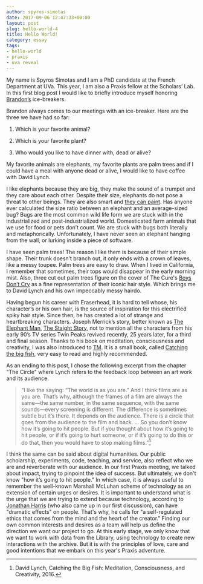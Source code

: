 ```yaml
---
author: spyros-simotas
date: 2017-09-06 12:47:33+00:00
layout: post
slug: hello-world-4
title: Hello World!
category: essay
tags:
- hello-world
- praxis
- uva reveal
---
```


My name is Spyros Simotas and I am a PhD candidate at the French Department at UVa. This year, I am also a Praxis fellow at the Scholars’ Lab. In this first blog post I would like to briefly introduce myself honoring [Brandon’s](http://scholarslab.org/people/brandon-walsh/%20) ice-breakers.

Brandon always comes to our meetings with an ice-breaker. Here are the three we have had so far:



 	
  1. Which is your favorite animal?

 	
  2. Which is your favorite plant?

 	
  3. Who would you like to have dinner with, dead or alive?


My favorite animals are elephants, my favorite plants are palm trees and if I could have a meal with anyone dead or alive, I would like to have coffee with David Lynch.

I like elephants because they are big, they make the sound of a trumpet and they care about each other. Despite their size, elephants do not pose a threat to other beings. They are also smart and [they can paint](https://www.youtube.com/watch?v=7meBvOEyuzQ). Has anyone ever calculated the size ratio between an elephant and an average-sized bug? Bugs are the most common wild life form we are stuck with in the industrialized and post-industrialized world. Domesticated farm animals that we use for food or pets don’t count. We are stuck with bugs both literally and metaphorically. Unfortunately, I have never seen an elephant hanging from the wall, or lurking inside a piece of software.

I have seen palm trees! The reason I like them is because of their simple shape. Their trunk doesn’t branch out, it only ends with a crown of leaves, like a messy toupee. Palm trees are easy to draw. When I lived in California, I remember that sometimes, their tops would disappear in the early morning mist. Also, three cut out palm trees figure on the cover of The Cure's [Boys Don’t Cry](https://en.wikipedia.org/wiki/Boys_Don't_Cry_(The_Cure_album)) as a fine representation of their iconic hair style. Which brings me to David Lynch and his own impeccably messy hairdo.

Having begun his career with Eraserhead, it is hard to tell whose, his character’s or his own hair, is the source of inspiration for this electrified spiky hair style. Since then, he has created a lot of strange and heartbreaking characters. Joseph Merrick’s story, better known as [The Elephant Man](https://www.youtube.com/watch?v=2ToC4vh_itg), [The Staight Story](https://en.wikipedia.org/wiki/The_Straight_Story), not to mention all the characters from his early 90’s TV series Twin Peaks revived recently, 25 years later, for a third and final season. Thanks to his book on meditation, consciousness and creativity, I was also introduced to [TM](https://youtu.be/BH4qD5Fzyjk?t=12m1s). It is a small book, called [Catching the big fish](https://www.davidlynchfoundation.org/catching-the-big-fish-meditation-consciousness-and-creativity.html), very easy to read and highly recommended.

As an ending to this post, I chose the following excerpt from the chapter "The Circle" where Lynch refers to the feedback loop between an art work and its audience.


> “I like the saying: “The world is as you are.” And I think films are as you are. That’s why, although the frames of a film are always the same&mdash;the same number, in the same sequence, with the same sounds&mdash;every screening is different. The difference is sometimes subtle but it’s there. It depends on the audience. There is a circle that goes from the audience to the film and back. ... So you don’t know how it’s going to hit people. But if you thought about how it’s going to hit people, or if it’s going to hurt someone, or if it’s going to do this or do that, then you would have to stop making films.”[^1]


I think the same can be said about digital humanities. Our public scholarship, experiments, code, teaching, and service, also reflect who we are and reverberate with our audience. In our first Praxis meeting, we talked about impact, trying to pinpoint the idea of success. But ultimately, we don't know "how it’s going to hit people." In which case, it is always useful to remember the well-known Marshall McLuhan scheme of technology as an extension of certain urges or desires. It is important to understand what is the urge that we are trying to extend because technology, according to [Jonathan Harris](https://youtu.be/yS1a5TBya14?t=34m10s) (who also came up in our first discussion), can have "dramatic effects" on people. That's why, he calls for "a self-regulated ethics that comes from the mind and the heart of the creator." Finding our own common interests and desires as a team will help us define the direction we want our project to go. At this early stage, we only know that we want to work with data from the Library, using technology to create new interactions with the archive. But it is with the principles of love, care and good intentions that we embark on this year's Praxis adventure.



 	
  [^1]: David Lynch, Catching the Big Fish: Meditation, Consciousness, and Creativity, 2016. 
